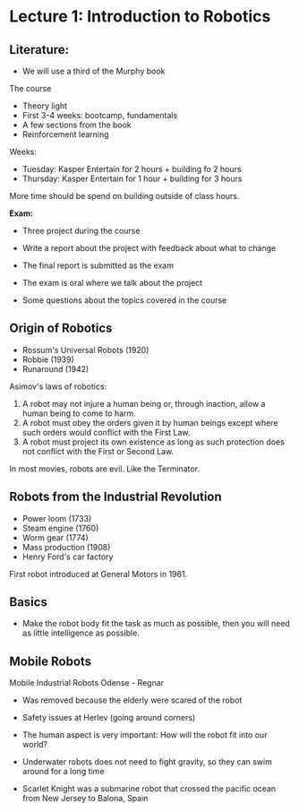 # Lecture 1: Introduction to Robotics

Literature:
-
- We will use a third of the Murphy book

The course

- Theory light
- First 3-4 weeks: bootcamp, fundamentals
- A few sections from the book
- Reinforcement learning

Weeks:
- Tuesday: Kasper Entertain for 2 hours + building fo 2 hours
- Thursday: Kasper Entertain for 1 hour + building for 3 hours

More time should be spend on building outside of class hours.

**Exam:**
- Three project during the course
- Write a report about the project with feedback about what to change

- The final report is submitted as the exam
- The exam is oral where we talk about the project
- Some questions about the topics covered in the course

## Origin of Robotics

- Rossum's Universal Robots (1920)
- Robbie (1939)
- Runaround (1942)

Asimov's laws of robotics:

1. A robot may not injure a human being or, through inaction, allow a human being to come to harm.
2. A robot must obey the orders given it by human beings except where such orders would conflict with the First Law.
3. A robot must project its own existence as long as such protection does not conflict with the First or Second Law.

In most movies, robots are evil. Like the Terminator.

## Robots from the Industrial Revolution

- Power loom (1733)
- Steam engine (1760)
- Worm gear (1774)
- Mass production (1908)
- Henry Ford's car factory

First robot introduced at General Motors in 1961.

## Basics

- Make the robot body fit the task as much as possible, then you will need as little intelligence as possible.

## Mobile Robots

Mobile Industrial Robots Odense - Regnar
- Was removed because the elderly were scared of the robot
- Safety issues at Herlev (going around corners)

- The human aspect is very important: How will the robot fit into our world?

- Underwater robots does not need to fight gravity, so they can swim around for a long time

- Scarlet Knight was a submarine robot that crossed the pacific ocean from New Jersey to Balona, Spain

